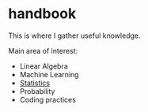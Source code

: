 # handbook

This is where I gather useful knowledge.

Main area of interest:

- Linear Algebra
- Machine Learning
- [Statistics](./statistics/)
- Probability
- Coding practices